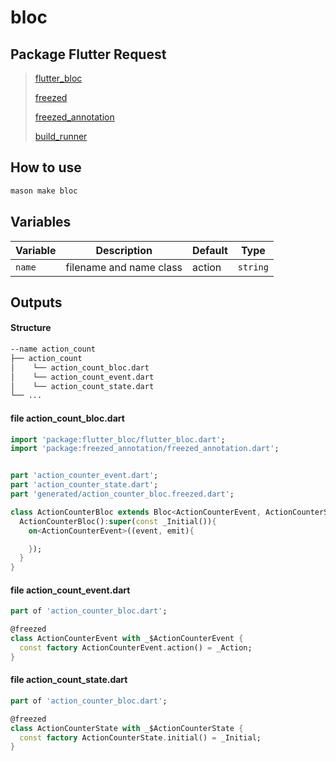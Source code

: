 # bloc

## Package Flutter Request
>[flutter_bloc](https://pub.dev/packages/flutter_bloc)
>
>[freezed](https://pub.dev/packages/freezed)
>
>[freezed_annotation](https://pub.dev/packages/freezed_annotation)
>
>[build_runner](https://pub.dev/packages/build_runner)

## How to use 


```sh
mason make bloc
```

## Variables

| Variable       | Description             | Default     | Type     |
| -------------- | ----------------------- | ----------- | -------- |
| `name`         | filename and name class | action      | `string` |

## Outputs
#### Structure
```sh
--name action_count
├── action_count
│    └── action_count_bloc.dart
│    └── action_count_event.dart
│    └── action_count_state.dart
└── ...
```

#### file action_count_bloc.dart
```dart
import 'package:flutter_bloc/flutter_bloc.dart';
import 'package:freezed_annotation/freezed_annotation.dart';


part 'action_counter_event.dart';
part 'action_counter_state.dart';
part 'generated/action_counter_bloc.freezed.dart';

class ActionCounterBloc extends Bloc<ActionCounterEvent, ActionCounterState>{
  ActionCounterBloc():super(const _Initial()){
    on<ActionCounterEvent>((event, emit){

    });
  }
}
```

#### file action_count_event.dart
```dart
part of 'action_counter_bloc.dart';

@freezed
class ActionCounterEvent with _$ActionCounterEvent {
  const factory ActionCounterEvent.action() = _Action;
}
```

#### file action_count_state.dart
```dart
part of 'action_counter_bloc.dart';

@freezed
class ActionCounterState with _$ActionCounterState {
  const factory ActionCounterState.initial() = _Initial;
}
```